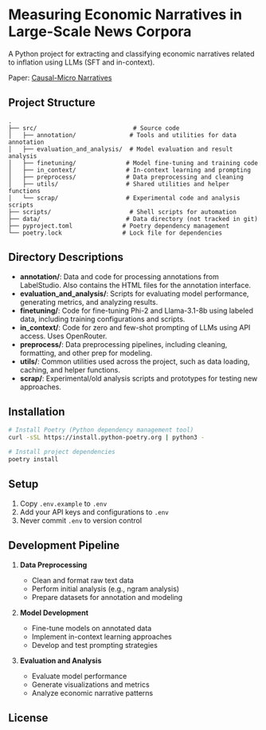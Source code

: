 # Measuring Economic Narratives in Large-Scale News Corpora

A Python project for extracting and classifying economic narratives related to inflation using LLMs (SFT and in-context). 

Paper: [Causal-Micro Narratives](https://aclanthology.org/2024.wnu-1.12/)

## Project Structure

```
.
├── src/                           # Source code
│   ├── annotation/               # Tools and utilities for data annotation
│   ├── evaluation_and_analysis/  # Model evaluation and result analysis
│   ├── finetuning/              # Model fine-tuning and training code
│   ├── in_context/              # In-context learning and prompting
│   ├── preprocess/              # Data preprocessing and cleaning
│   ├── utils/                   # Shared utilities and helper functions
│   └── scrap/                   # Experimental code and analysis scripts
├── scripts/                      # Shell scripts for automation
├── data/                        # Data directory (not tracked in git)
├── pyproject.toml              # Poetry dependency management
└── poetry.lock                 # Lock file for dependencies
```

## Directory Descriptions

- **annotation/**: Data and code for processing annotations from LabelStudio. Also contains the HTML files for the annotation interface.
- **evaluation_and_analysis/**: Scripts for evaluating model performance, generating metrics, and analyzing results.
- **finetuning/**: Code for fine-tuning Phi-2 and Llama-3.1-8b using labeled data, including training configurations and scripts.
- **in_context/**: Code for zero and few-shot prompting of LLMs using API access. Uses OpenRouter.
- **preprocess/**: Data preprocessing pipelines, including cleaning, formatting, and other prep for modeling.
- **utils/**: Common utilities used across the project, such as data loading, caching, and helper functions.
- **scrap/**: Experimental/old analysis scripts and prototypes for testing new approaches.

## Installation

```bash
# Install Poetry (Python dependency management tool)
curl -sSL https://install.python-poetry.org | python3 -

# Install project dependencies
poetry install
```

## Setup
1. Copy `.env.example` to `.env`
2. Add your API keys and configurations to `.env`
3. Never commit `.env` to version control

## Development Pipeline

1. **Data Preprocessing**
   - Clean and format raw text data
   - Perform initial analysis (e.g., ngram analysis)
   - Prepare datasets for annotation and modeling

2. **Model Development**
   - Fine-tune models on annotated data
   - Implement in-context learning approaches
   - Develop and test prompting strategies

3. **Evaluation and Analysis**
   - Evaluate model performance
   - Generate visualizations and metrics
   - Analyze economic narrative patterns

## License

